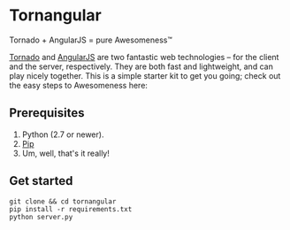 Tornangular
===========
Tornado + AngularJS = pure Awesomeness™

[Tornado](http://www.tornadoweb.org/en/stable/) and [AngularJS](http://angularjs.org/) are two fantastic web technologies – for the client and the server, respectively. They are both fast and lightweight, and can play nicely together. This is a simple starter kit to get you going; check out the easy steps to Awesomeness here:

Prerequisites
-------------

1. Python (2.7 or newer).
2. [Pip](https://pypi.python.org/pypi/pip)
3. Um, well, that's it really!

Get started
-----------

    git clone && cd tornangular
    pip install -r requirements.txt
    python server.py
